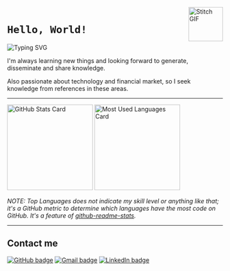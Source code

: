 <a href="https://en.wikipedia.org/wiki/Stitch_(Lilo_%26_Stitch)">
  <img
    align="right"
    alt="Stitch GIF"
    src="https://media.giphy.com/media/zQZsoCpu3Ipq0/giphy.gif"
    width="80"
  />
</a>

# `Hello, World!`

![Typing SVG](https://readme-typing-svg.herokuapp.com?color=18B2FF&vCenter=true&multiline=true&height=80&lines=My+name+is+Gustavo+Dolzan;but+you+can+call+me+Biza)

I'm always learning new things and looking forward to generate, disseminate and share knowledge.

Also passionate about technology and financial market, so I seek knowledge from references in these areas.

---

<img
  alt="GitHub Stats Card"
  height="200"
  src="https://github-readme-stats.vercel.app/api?username=gugadolzan&count_private=true&show_icons=true&hide_rank=true&include_all_commits=true&custom_title=GitHub%20Stats&bg_color=30,000304,005e8d,18b2ff&title_color=fff&text_color=fff&icon_color=fff"
/>
<img
  alt="Most Used Languages Card"
  height="200"
  src="https://github-readme-stats.vercel.app/api/top-langs/?username=gugadolzan&langs_count=6&layout=compact&bg_color=30,18b2ff,005e8d,000304&title_color=fff&text_color=fff"
/>

*NOTE: Top Languages does not indicate my skill level or anything like that; it's a GitHub metric to determine which languages have the most code on GitHub. It's a feature of [github-readme-stats](https://github.com/anuraghazra/github-readme-stats).*

---

## Contact me

[![GitHub badge](https://img.shields.io/badge/GitHub-005e8d?style=for-the-badge&logo=github&logoColor=white)](https://github.com/gugadolzan)
[![Gmail badge](https://img.shields.io/badge/Gmail-005e8d?style=for-the-badge&logo=gmail&logoColor=white)](mailto:gudolzan@gmail.com)
[![LinkedIn badge](https://img.shields.io/badge/LinkedIn-005e8d?style=for-the-badge&logo=linkedin&logoColor=white)](https://www.linkedin.com/in/gustavo-dolzan)
